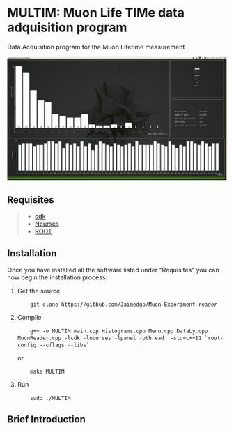 # MULTIM: Muon Life TIMe data adquisition program
Data Acquisition program for the Muon Lifetime measurement

![alt text](/docs/Screenshots/Main.png "Figure 1")

## Requisites

>* [cdk](https://invisible-island.net/cdk/#download)
>* [Ncurses](https://askubuntu.com/questions/270381/how-do-i-install-ncurses-header-files)
>* [ROOT](https://root.cern.ch/building-root)

## Installation

Once you have installed all the software listed under "Requisites" you can now begin the installation process:

1) Get the source

	``` shell
		git clone https://github.com/Jaimedgp/Muon-Experiment-reader
	``` 
2) Compile

	``` shell
		g++ -o MULTIM main.cpp Histograms.cpp Menu.cpp DataLy.cpp MuonReader.cpp -lcdk -lncurses -lpanel -pthread  -std=c++11 `root-config --cflags --libs`
	```

	or 

	``` shell
		make MULTIM 
	```
	
3) Run
	
	``` shell
		sudo ./MULTIM 
	```

## Brief Introduction
